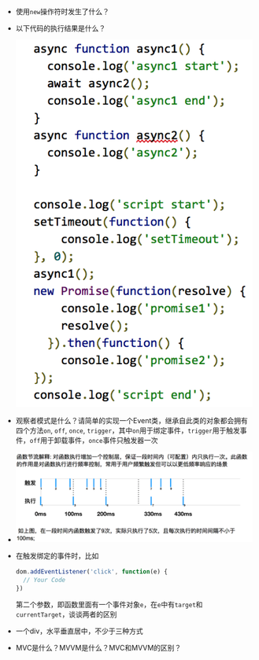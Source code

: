 - 使用`new`操作符时发生了什么？
- 以下代码的执行结果是什么？

  ![eventloop](./img/eventloop.png)

- 观察者模式是什么？请简单的实现一个Event类，继承自此类的对象都会拥有四个方法`on`, `off`, `once`, `trigger`，其中`on`用于绑定事件，`trigger`用于触发事件，`off`用于卸载事件，`once`事件只触发器一次

- ![throttle](img/throttle.png)

- 在触发绑定的事件时，比如
  
  ```javascript
  dom.addEventListener('click', function(e) {
    // Your Code
  })
  ```

  第二个参数，即函数里面有一个事件对象`e`，在`e`中有`target`和`currentTarget`，谈谈两者的区别

- 一个div，水平垂直居中，不少于三种方式
- MVC是什么？MVVM是什么？MVC和MVVM的区别？